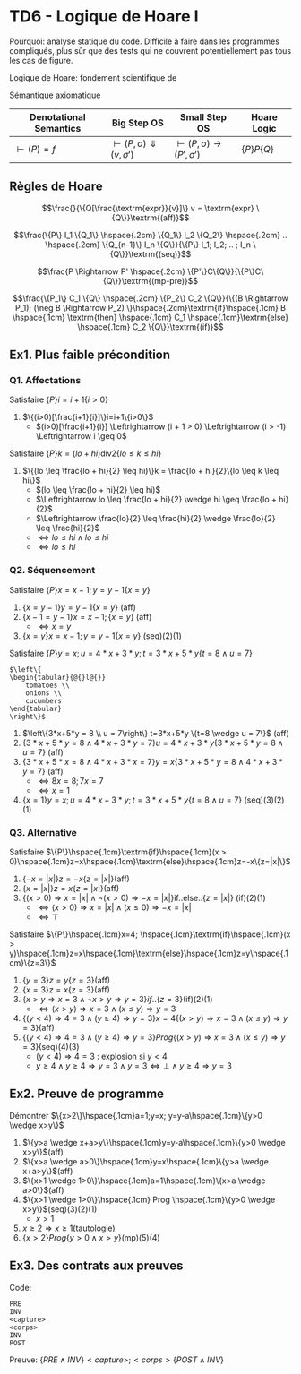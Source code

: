 # TD6 - Logique de Hoare I

Pourquoi: analyse statique du code. Difficile à faire dans les programmes compliqués, plus sûr que des tests qui ne couvrent potentiellement pas tous les cas de figure.

Logique de Hoare: fondement scientifique de 

Sémantique axiomatique

Denotational Semantics | Big Step OS | Small Step OS | Hoare Logic
-----------------------|-------------|---------------|------------
$\vdash (P) = f$        | $\vdash (P, \sigma) \Downarrow (v, \sigma ')$ | $\vdash (P, \sigma) \rightarrow (P', \sigma ')$ | $\{P\} P \{Q\}$

## Règles de Hoare

$$\frac{}{\{Q[\frac{\textrm{expr}}{v}]\} v = \textrm{expr} \{Q\}}\textrm{(aff)}$$

$$\frac{\{P\} I_1 \{Q_1\} \hspace{.2cm} \{Q_1\} I_2 \{Q_2\} \hspace{.2cm} .. \hspace{.2cm} \{Q_{n-1}\} I_n \{Q\}}{\{P\} I_1; I_2; .. ; I_n \{Q\}}\textrm{(seq)}$$

$$\frac{P \Rightarrow P' \hspace{.2cm} \{P'\}C\{Q\}}{\{P\}C\{Q\}}\textrm{(mp-pre)}$$

$$\frac{\{P_1\} C_1 \{Q\} \hspace{.2cm} \{P_2\} C_2 \{Q\}}{\{(B \Rightarrow P_1); (\neg B \Rightarrow P_2) \}\hspace{.2cm}\textrm{if}\hspace{.1cm} B \hspace{.1cm} \textrm{then} \hspace{.1cm} C_1 \hspace{.1cm}\textrm{else} \hspace{.1cm} C_2 \{Q\}}\textrm{(if)}$$

## Ex1. Plus faible précondition

### Q1. Affectations

Satisfaire $\{P\}i=i+1\{i>0\}$

1. $\{(i>0)[\frac{i+1}{i}]\}i=i+1\{i>0\}$
	* $(i>0)[\frac{i+1}{i}] \Leftrightarrow (i + 1 > 0) \Leftrightarrow (i > -1) \Leftrightarrow i \geq 0$

Satisfaire $\{P\}k = (lo + hi) \textrm{div} 2\{lo \leq k \leq hi\}$

1. $\{(lo \leq \frac{lo + hi}{2} \leq hi)\}k = \frac{lo + hi}{2}\{lo \leq k \leq hi\}$
	* $(lo \leq \frac{lo + hi}{2} \leq hi)$
	* $\Leftrightarrow lo \leq \frac{lo + hi}{2} \wedge hi \geq \frac{lo + hi}{2}$ 
	* $\Leftrightarrow \frac{lo}{2} \leq \frac{hi}{2} \wedge \frac{lo}{2} \leq \frac{hi}{2}$
	* $\Leftrightarrow lo \leq hi \wedge lo \leq hi$
	* $\Leftrightarrow lo \leq hi$

### Q2. Séquencement

Satisfaire $\{P\}x=x-1; y=y-1\{x=y\}$

1. $\{x=y-1\}y=y-1\{x=y\}$ (aff)
2. $\{x-1=y-1\}x=x-1;\{x=y\}$ (aff)
	* $\Leftrightarrow x = y$
3. $\{x=y\}x=x-1; y=y-1\{x=y\}$ (seq)(2)(1)

Satisfaire $\{P\}y=x; u=4*x+3*y; t=3*x+5*y\{t=8 \wedge u = 7\}$

```
$\left\{
\begin{tabular}{@{}l@{}}
    tomatoes \\
    onions \\
    cucumbers
\end{tabular}
\right\}$
```


1. $\left\{3*x+5*y = 8 \\ u = 7\right\} t=3*x+5*y \{t=8 \wedge u = 7\}$ (aff)
2. $\{3*x+5*y = 8 \wedge 4*x+3*y = 7\} u=4*x+3*y \{3*x+5*y = 8 \wedge u = 7\}$ (aff)
3. $\{3*x+5*x = 8 \wedge 4*x+3*x = 7\} y=x \{3*x+5*y = 8 \wedge 4*x+3*y = 7\}$ (aff)
	* $\Leftrightarrow 8x=8; 7x=7$
	* $\Leftrightarrow x=1$
4. $\{x=1\}y=x; u=4*x+3*y; t=3*x+5*y\{t=8 \wedge u = 7\}$ (seq)(3)(2)(1)

### Q3. Alternative

Satisfaire $\{P\}\hspace{.1cm}\textrm{if}\hspace{.1cm}(x > 0)\hspace{.1cm}z=x\hspace{.1cm}\textrm{else}\hspace{.1cm}z=-x\{z=|x|\}$

1. $\{-x=|x|\} z=-x \{z=|x|\}$(aff)
2. $\{x=|x|\} z=x \{z=|x|\}$(aff)
3. $\{(x>0) \Rightarrow x=|x| \wedge \neg (x > 0) \Rightarrow -x=|x|\} \textrm{if} .. \textrm{else} .. \{z=|x|\}$ (if)(2)(1)
	* $\Leftrightarrow (x>0) \Rightarrow x=|x| \wedge (x\leq 0) \Rightarrow -x=|x|$
	* $\Leftrightarrow \top$

Satisfaire $\{P\}\hspace{.1cm}x=4; \hspace{.1cm}\textrm{if}\hspace{.1cm}(x > y)\hspace{.1cm}z=x\hspace{.1cm}\textrm{else}\hspace{.1cm}z=y\hspace{.1cm}\{z=3\}$

1. $\{y=3\} z=y \{z=3\}$(aff)
2. $\{x=3\} z=x \{z=3\}$(aff)
3. $\{x>y \Rightarrow x=3 \wedge \neg x>y \Rightarrow y=3\} if .. \{z=3\}$(if)(2)(1)
	* $\Leftrightarrow (x>y) \Rightarrow x=3 \wedge (x \leq y) \Rightarrow y=3$
4. $\{(y<4) \Rightarrow 4=3 \wedge (y \geq 4) \Rightarrow y=3\} x=4 \{(x>y) \Rightarrow x=3 \wedge (x \leq y) \Rightarrow y=3\}$(aff)
5. $\{(y<4) \Rightarrow 4=3 \wedge (y \geq 4) \Rightarrow y=3\} Prog \{(x>y) \Rightarrow x=3 \wedge (x \leq y) \Rightarrow y=3\}$(seq)(4)(3)
	* $(y<4) \Rightarrow 4=3$ : explosion si $y < 4$
	* $y \geq 4 \wedge y \geq 4 \Rightarrow y=3 \wedge y=3 \Leftrightarrow \bot \wedge y \geq 4 \Rightarrow y=3$

## Ex2. Preuve de programme

Démontrer $\{x>2\}\hspace{.1cm}a=1;y=x; y=y-a\hspace{.1cm}\{y>0 \wedge x>y\}$

1. $\{y>a \wedge x+a>y\}\hspace{.1cm}y=y-a\hspace{.1cm}\{y>0 \wedge x>y\}$(aff)
2. $\{x>a \wedge a>0\}\hspace{.1cm}y=x\hspace{.1cm}\{y>a \wedge x+a>y\}$(aff)
3. $\{x>1 \wedge 1>0\}\hspace{.1cm}a=1\hspace{.1cm}\{x>a \wedge a>0\}$(aff)
4. $\{x>1 \wedge 1>0\}\hspace{.1cm} Prog \hspace{.1cm}\{y>0 \wedge x>y\}$(seq)(3)(2)(1)
	* $x > 1$
5. $x \geq 2 \Rightarrow x \geq 1$(tautologie)
6. $\{x > 2\} Prog \{y > 0 \wedge x > y\}$(mp)(5)(4)


## Ex3. Des contrats aux preuves

Code:

```
PRE
INV
<capture>
<corps>
INV
POST
```

Preuve: $\{PRE \wedge INV\}<capture>;<corps>\{POST \wedge INV\}$
